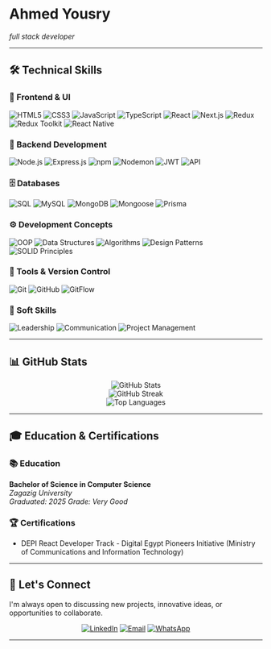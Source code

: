 # Ahmed Yousry
*full stack developer*

---

## 🛠️ Technical Skills

### 🎨 Frontend & UI
![HTML5](https://img.shields.io/badge/HTML5-E34F26?style=for-the-badge&logo=html5&logoColor=white)
![CSS3](https://img.shields.io/badge/CSS3-1572B6?style=for-the-badge&logo=css3&logoColor=white)
![JavaScript](https://img.shields.io/badge/JavaScript-F7DF1E?style=for-the-badge&logo=javascript&logoColor=black)
![TypeScript](https://img.shields.io/badge/TypeScript-007ACC?style=for-the-badge&logo=typescript&logoColor=white)
![React](https://img.shields.io/badge/React-20232A?style=for-the-badge&logo=react&logoColor=61DAFB)
![Next.js](https://img.shields.io/badge/Next.js-000000?style=for-the-badge&logo=next.js&logoColor=white)
![Redux](https://img.shields.io/badge/Redux-593D88?style=for-the-badge&logo=redux&logoColor=white)
![Redux Toolkit](https://img.shields.io/badge/Redux%20Toolkit-593D88?style=for-the-badge&logo=redux&logoColor=white)
![React Native](https://img.shields.io/badge/React_Native-20232A?style=for-the-badge&logo=react&logoColor=61DAFB)

### 🔧 Backend Development
![Node.js](https://img.shields.io/badge/Node.js-43853D?style=for-the-badge&logo=node.js&logoColor=white)
![Express.js](https://img.shields.io/badge/Express.js-404D59?style=for-the-badge&logo=express&logoColor=white)
![npm](https://img.shields.io/badge/npm-CB3837?style=for-the-badge&logo=npm&logoColor=white)
![Nodemon](https://img.shields.io/badge/Nodemon-76D04B?style=for-the-badge&logo=nodemon&logoColor=white)
![JWT](https://img.shields.io/badge/JWT-000000?style=for-the-badge&logo=JSON%20web%20tokens&logoColor=white)
![API](https://img.shields.io/badge/REST%20APIs-02569B?style=for-the-badge&logo=fastapi&logoColor=white)

### 🗄️ Databases
![SQL](https://img.shields.io/badge/SQL-316192?style=for-the-badge&logo=postgresql&logoColor=white)
![MySQL](https://img.shields.io/badge/MySQL-005C84?style=for-the-badge&logo=mysql&logoColor=white)
![MongoDB](https://img.shields.io/badge/MongoDB-4EA94B?style=for-the-badge&logo=mongodb&logoColor=white)
![Mongoose](https://img.shields.io/badge/Mongoose-880000?style=for-the-badge&logo=mongoose&logoColor=white)
![Prisma](https://img.shields.io/badge/Prisma-3982CE?style=for-the-badge&logo=Prisma&logoColor=white)

### ⚙️ Development Concepts
![OOP](https://img.shields.io/badge/OOP-FF6B6B?style=for-the-badge&logo=object-oriented&logoColor=white)
![Data Structures](https://img.shields.io/badge/Data%20Structures-4ECDC4?style=for-the-badge&logo=algorithms&logoColor=white)
![Algorithms](https://img.shields.io/badge/Algorithms-45B7D1?style=for-the-badge&logo=algorithms&logoColor=white)
![Design Patterns](https://img.shields.io/badge/Design%20Patterns-FF9FF3?style=for-the-badge&logo=design&logoColor=white)
![SOLID Principles](https://img.shields.io/badge/SOLID%20Principles-F38BA8?style=for-the-badge&logo=solid&logoColor=white)

### 🔧 Tools & Version Control
![Git](https://img.shields.io/badge/Git-F05032?style=for-the-badge&logo=git&logoColor=white)
![GitHub](https://img.shields.io/badge/GitHub-181717?style=for-the-badge&logo=github&logoColor=white)
![GitFlow](https://img.shields.io/badge/GitFlow-F05032?style=for-the-badge&logo=git&logoColor=white)

### 💼 Soft Skills
![Leadership](https://img.shields.io/badge/Leadership-FF6B6B?style=for-the-badge&logo=leadership&logoColor=white)
![Communication](https://img.shields.io/badge/Communication-9B59B6?style=for-the-badge&logo=communication&logoColor=white)
![Project Management](https://img.shields.io/badge/Project%20Management-3498DB?style=for-the-badge&logo=project&logoColor=white)

---

## 📊 GitHub Stats

<div align="center">
  <img src="https://github-readme-stats.vercel.app/api?username=ahmedyousry28&show_icons=true&theme=radical" alt="GitHub Stats" />
</div>

<div align="center">
  <img src="https://github-readme-streak-stats.herokuapp.com/?user=ahmedyousry28&theme=radical" alt="GitHub Streak" />
</div>

<div align="center">
  <img src="https://github-readme-stats.vercel.app/api/top-langs/?username=ahmedyousry28&layout=compact&theme=radical" alt="Top Languages" />
</div>

---

## 🎓 Education & Certifications

### 📚 Education
**Bachelor of Science in Computer Science**  
*Zagazig University*  
*Graduated: 2025*
*Grade: Very Good*


### 🏆 Certifications
- DEPI React Developer Track - Digital Egypt Pioneers Initiative (Ministry of Communications and Information Technology)

---

## 🤝 Let's Connect

I'm always open to discussing new projects, innovative ideas, or opportunities to collaborate.

<div align="center">
  
[![LinkedIn](https://img.shields.io/badge/LinkedIn-0077B5?style=for-the-badge&logo=linkedin&logoColor=white)](https://www.linkedin.com/in/ahmed-yousry-656896253/)
[![Email](https://img.shields.io/badge/Email-D14836?style=for-the-badge&logo=gmail&logoColor=white)](mailto:ahmeddidamony9@gmail.com)
[![WhatsApp](https://img.shields.io/badge/WhatsApp-25D366?style=for-the-badge&logo=whatsapp&logoColor=white)](https://wa.me/201020810742 )

</div>

---
